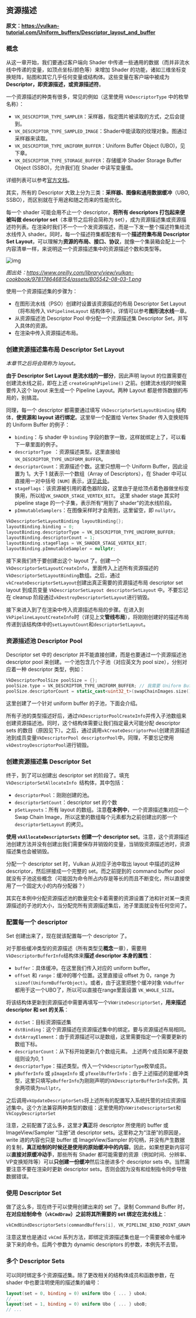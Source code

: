 ## 资源描述

**原文：https://vulkan-tutorial.com/Uniform_buffers/Descriptor_layout_and_buffer**



### 概念

从这一章开始，我们要通过客户端向 Shader 中传递一些通用的数据（而并非流水线中传递的变量，如顶点坐标/颜色等）来增加 Shader 的功能，诸如三维坐标变换矩阵，贴图和其它几乎任何变量或结构体。这些变量在客户端中被成为 **Descriptor，即资源描述，或资源描述符**。

一个资源描述的种类有很多，常见的例如（这里使用 `VkDescriptorType` 中的枚举名称）：

* `VK_DESCRIPTOR_TYPE_SAMPLER`：采样器，指定图片被读取的方式，之后会提到。
* `VK_DESCRIPTOR_TYPE_SAMPLED_IMAGE`：Shader中能读取的纹理对象。图通过采样器来读取。
* `VK_DESCRIPTOR_TYPE_UNIFORM_BUFFER`：Uniform Buffer Object (UBO)，见下章。
* `VK_DESCRIPTOR_TYPE_STORAGE_BUFFER`：存储缓冲 Shader Storage Buffer Object (SSBO)，允许我们在 Shader 中读写变量值。

详细列表可以参考[官方文档](https://www.khronos.org/registry/vulkan/specs/1.2-extensions/man/html/VkDescriptorType.html)。

其实，所有的 Descriptor 大致上分为三类：**采样器、图像和通用数据缓冲**（UBO, SSBO），而区别就在于用途和随之而来的性能优化。

每一个 shader 可能会用不止一个 descriptor，**将所有 descriptors 打包起来便被叫做 descriptor set**（本章节之后将会简称为 set），成为资源描述集或资源描述符列表。在渲染时我们不一个一个发资源描述，而是一下发一整个描述符集给流水线传入 shader。同时，每一个描述符集都配套有一个**描述符集布局 Descriptor Set Layout**，可以理解为**资源的布局、接口、协议**，就像一个集装箱会配上一个内容清单一样，来说明这一个资源描述集中的资源描述个数和类型等。

![img](https://www.oreilly.com/library/view/vulkan-cookbook/9781786468154/assets/B05542-08-03-1.png)

*图出处：https://www.oreilly.com/library/view/vulkan-cookbook/9781786468154/assets/B05542-08-03-1.png*

使用一个资源描述集的步骤为：

- 在图形流水线（PSO）创建时设置该资源描述的布局 Descriptor Set Layout（将布局传入 `VkPipelineLayout` 结构体中）。详情可以参考**图形流水线**一章。
- 从资源描述池 Descriptor Pool 中分配一个资源描述集 Descriptor Set，并写入具体的资源。
- 在渲染中传入资源描述布局。



### 创建资源描述集布局 Descriptor Set Layout

*本章节之后将会简称为 layout。*

**由于 Descriptor Set Layout 是流水线的一部分**，因此声明 layout 的位置需要在创建流水线之前，即在上述 `createGraphPipeline()` 之前。创建流水线的时候需要传入这个 layout  来生成一个 Pipeline Layout。两种 Layout 都是修饰数据的布局的，别搞混。

同理，每一个 descriptor 都需要通过填写 `VkDescriptorSetLayoutBinding` 结构体，**使资源和 layout 进行绑定**。这里举一个配置给 Vertex Shader 传入变换矩阵的 Uniform Buffer 的例子：

- `binding`：与 shader 中 `binding` 字段的数字一致，这样就绑定上了，可以看下一章里面的例子。
- `descriptorType `：资源描述类型。这里直接给`VK_DESCRIPTOR_TYPE_UNIFORM_BUFFER`。
- `descriptorCount`：资源描述个数。这里只想用一个 Uniform Buffer，因此设置为 1。大于 1 就表示一个数组（Array of Descriptors），在 Shader 中可以直接用一对中括号 `[NUM]` 表示，[详见此处](https://www.khronos.org/registry/vulkan/specs/1.2-extensions/man/html/VK_EXT_descriptor_indexing.html)。
- `stageFlags`：该资源被引用的着色器阶段，这里由于是给顶点着色器做坐标变换用，所以给`VK_SHADER_STAGE_VERTEX_BIT`。
  这里 shader stage 其实时 pipeline stage 的一个子集，表示所有“用到了 shader”的流水线阶段。
- `pImmutableSamplers`：在图像采样时才会用到，这里留空，即 `nullptr`。

```cpp
VkDescriptorSetLayoutBinding layoutBinding{};
layoutBinding.binding = 0;
layoutBinding.descriptorType = VK_DESCRIPTOR_TYPE_UNIFORM_BUFFER;
layoutBinding.descriptorCount = 1;
layoutBinding.stageFlags = VK_SHADER_STAGE_VERTEX_BIT;
layoutBinding.pImmutableSampler = nullptr;
```

接下来我们终于要创建出这个 layout 了。创建一个 `VkDescriptorSetLayoutCreateInfo`，里面传入上述所有资源描述的`VkDescriptorSetLayoutBinding`数组。之后，通过`vkCreateDescriptorSetLayout`创建出真正需要的资源描述布局 descriptor set layout 到成员变量 `VkDescriptorSetLayout descriptorSetLayout` 中。不要忘记在 cleanup 阶段通过`vkDestroyDescriptorSetLayout`进行销毁。

接下来进入到了在渲染中传入资源描述布局的步骤。在进入到`VkPipelineLayoutCreateInfo`时（详见上文**管线布局**），将刚刚创建好的描述布局传递到该结构体中的`setLayoutCount`和`descriptorSetLayout`。



### 资源描述池 Descriptor Pool

Descriptor set 中的 descriptor 并不能直接创建，而是也要通过一个资源描述池 descriptor pool 来创建。一个池包含几个子池（对应英文为 pool size），分别对应着一种 descriptor 类型，例如：

```cpp
VkDescriptorPoolSize poolSize = {};
poolSize.type = VK_DESCRIPTOR_TYPE_UNIFORM_BUFFER; // 我需要 Uniform Buffer!
poolSize.descriptorCount = static_cast<uint32_t>(swapChainImages.size()); // 一个 Swap Chain Image 来一个
```

这里创建了一个针对 uniform buffer 的子池，下面会介绍。

所有子池的类型描述好后，通过`VkDescriptorPoolCreateInfo`并传入子池数组来创建资源描述池。同时，这个结构体需要让我们指定最大可能分配 descriptor sets 的数目（原因见下）。之后，通过调用`vkCreateDescriptorPool`创建资源描述池到成员变量`VkDescriptorPool descriptorPool`中。同理，不要忘记使用`vkDestroyDescriptorPool`进行销毁。



### 创建资源描述集 Descriptor Set

终于，到了可以创建出 descriptor set 的阶段了。填充`VkDescriptorSetAllocateInfo `结构体，其中包括：

* `descriptorPool`：刚刚创建的池。
* `descriptorSetCount`：descriptor set 的个数
* `pSetLayouts`：所有 layout 的数组。注意**在本例中**，一个资源描述集对应一个 Swap Chain Image，所以这里的数组每个元素都为之前创建出的那一个 `descriptorSetLayout` 的拷贝。

**使用 `vkAllocateDescriptorSets` 创建一个 descriptor set**。注意，这个资源描述池创建方法并没有创建出我们需要保存并销毁的变量，当销毁资源描述池时，资源描述集也会被销毁。

分配一个 descriptor set 时，Vulkan 从对应子池中取出 layout 中描述的这种 descriptor，然后拼接成一个完整的 set。而之前提到的 command buffer pool 就没有子池这些概念（可能因为命令所占内存是等长的而且不断变化，所以直接使用了一个固定大小的内存分配器？）

其实在本例中分配资源描述池的数量完全卡着需要的资源设置了池和针对某一类资源描述的子池的大小，当分配完所有资源描述集后，池子里面就没有任何空间了。



### 配置每一个 descriptor

Set 创建出来了，现在就该配置每一个 descriptor 了。

对于那些缓冲类型的资源描述（所有类型见**概念**一章），需要用`VkDescriptorBufferInfo`结构体来**描述 descriptor 本身的属性**：

* `buffer`：具体缓冲。在这里我们传入对应的 uniform buffer。
* `offset` 和 `range`：缓冲的哪个位置。这里直接设 offset 为 0，range 为 `sizeof(UniformBufferObject)`。或者，由于这里把整个缓冲对象 `VkBuffer` 都用于这一个UBO了，所以可以直接在range里面设置 `VK_WHOLE_SIZE`。

将该结构体更新到资源描述中需要再填写一个`VkWriteDescriptorSet`，**用来描述 descriptor 和 set 的关系**：

* `dstSet`：目标资源描述集
* `dstBinding`：这个资源描述在资源描述集中的绑定。要与资源描述布局相同。
* `dstArrayElement`：由于资源描述可以是数组，这里需要指定一个需要更新的数组下标。
* `descriptorCount`：从下标开始更新几个数组元素。
  上述两个成员如果不是数组则设为0, 1
* `descriptorType`：描述类型。传入一个`VkDescriptorType`枚举成员。
* `pBufferInfo` 或 `pImageInfo` 或 `pTexelBufferInfo`：由于上述描述的是缓冲类型，这里只填写`pBufferInfo`为刚刚声明的`VkDescriptorBufferInfo`实例，其余两项填为`nullptr`。

之后调用`vkUpdateDescriptorSets`将上述所有的配置写入系统托管的对应资源描述集中。这个方法兼容两种类型的数组：这里使用的`VkWriteDescriptorSet`和`VkCopyDescriptorSet`

注意，之前配置了这么多，这里才**真正**将 descriptor 所使用的 buffer 或 ImageView/Sampler “注册”进 descriptor sets。这里称之为“注册”的原因是，write 进的内容也只是  buffer 或 ImageView/Sampler 的句柄，并没有产生数据的复制，**真正绘制的时候还是使用的原始缓冲中的内容**。因此，如果想更新内容可以**直接对原缓冲动手**，那些所有 Shader 都可能需要的资源（例如时间、分辨率、VP变换矩阵等）可以**只创建一份缓冲**然后注册进多个 descriptor sets 中。当然需要注意不要在渲染时更新 descriptor sets，否则会因为没有和绘制指令同步导致数据错误。



### 使用 Descriptor Set

做了这么多，现在终于可以使用创建出来的 set 了。录制 Command Buffer 时，**在对应绘制命令（`vkCmdDraw`）之前将其所需要的 set 绑定在流水线上**：

```c++
vkCmdBindDescriptorSets(commandBuffers[i], VK_PIPELINE_BIND_POINT_GRAPHICS, pipelineLayout, 0, 1, &descriptorSets[i], 0, nullptr);
```

注意这里也是通过 `vkCmd` 系列方法，即绑定资源描述集也是一个需要被命令缓冲录下来的命令。后两个参数为 dynamic descriptors 的参数，本例先不去管。



### 多个 Descriptor Sets

可以同时绑定多个资源描述集。除了更改相关的结构体成员和函数参数，在 shader 中也要注明使用的描述集的编号：

```GLSL
layout(set = 0, binding = 0) uniform Ubo { ... } uboA;
// ...
layout(set = 1, binding = 0) uniform Ubo { ... } uboB;
// ...
```


